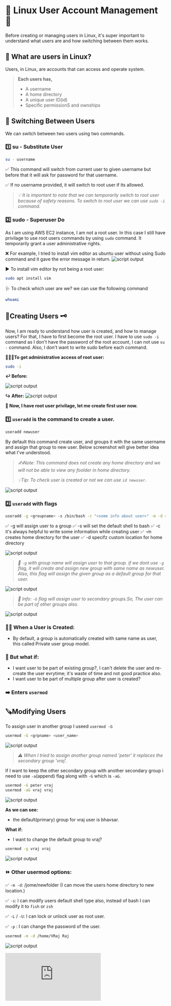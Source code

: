 # 🐧 Linux User Account Management 🔐
Before creating or managing users in Linux, it's super important to understand what users are and how switching between them works.

## 👥 What are users in Linux?
Users, in Linux, are accounts that can access and operate system.
> **Each users has,**
>  * A username
>  * A home directory
>  * A unique user ID(id)
>  * Specific permissionS and ownships

## 🔄 Switching Between Users
We can switch between two users using two commands.

### **1️⃣ su - Substitute User**
```bash
su - username
```
 ✅ This command will switch from current user to given username but before that it will ask for password for that username.

 ✅ If no username provided, it will switch to root user if its allowed.

>  *💡 It is important to note that we can temporarily switch to root user because of safety reasons. To switch to root user we can use `sudo -i` command.*

### **2️⃣ sudo - Superuser Do**
As I am using AWS EC2 instance, I am not a root user. In this case I still have privilage to use root users commands by using `sudo` command. It temporarily grant a user administrative rights.

❌ For example, I tried to install vim editor as ubuntu user without using Sudo command and it gave the error message in return.
![script output](https://github.com/vrjbhvsr/linux_for_DevOps_Practice/blob/main/Week_2/apt.png)

▶️ To install vim editor by not being a root user:
```bash
sudo apt install vim
```
🩺 To check which user are we? we can use the following command
```bash
whoami
```

## 👥Creating Users 🗝️
Now, I am ready to understand how user is created, and how to manage users?
For that, I have to first become the root user. I have to use `sudo -i` command as I don't have the password of the root account, I can not use `su -` command. Also, I don't want to write sudo before each command.

**🏃‍♂️‍➡️To get administrative access of root user:**
```bash
sudo -i
```
**↩️ Before:**

![script output](https://github.com/vrjbhvsr/linux_for_DevOps_Practice/blob/main/Week_2/ubuuser.png)

**↪️ After:**
![script output](https://github.com/vrjbhvsr/linux_for_DevOps_Practice/blob/main/Week_2/rtusr.png)

**🫅 Now, I have root user privilage, let me create first user now.**

### **1️⃣ `useradd`** is the command to create a user.

```bash
useradd newuser
```
By default this command create user, and groups it with the same username and assign that group to new user. Below screenshot will give better idea what I've understood.
> *✍️Note: This command does not create any home directory and we will not be able to view any foolder in home directory.*
> 
> *💡Tip: To check user is created or not we can use `id newuser`.*

![script output](https://github.com/vrjbhvsr/linux_for_DevOps_Practice/blob/main/Week_2/newusr.png)

### **2️⃣ `useradd` with flags**

```bash
useradd -g <groupname> -s /bin/bash -c "<some info about user>" -m -d <custom path for home dir> newuser
```

✅ -g will assign user to a group
✅ -s will set the default shell to bash
✅ -c it's always helpful to write some information while creating user
✅ -m creates home directory for the user
✅ -d specifz custom location for home directory

![script output](https://github.com/vrjbhvsr/linux_for_DevOps_Practice/blob/main/Week_2/newusrdt.png)

> *🔎 `-g` with group name will assign user to that group. if we dont use `-g` flag, it will create and assign new group with same name as newuser. Also, this flag will assign the given group as a default group for that user.*

![script output](https://github.com/vrjbhvsr/linux_for_DevOps_Practice/blob/main/Week_2/gnewusr.png)

> *🔷 Info: `-G` flag will assign user to secondary groups.So, The user can be part of other groups also.*

![script output](https://github.com/vrjbhvsr/linux_for_DevOps_Practice/blob/main/Week_2/Gnewuser.png)


### 🧑‍💻 When a User is Created:
* By default, a group is automatically created with same name as user, this called Private user group model.
### 🔄 But what if:
* I want user to be part of existing group?, I can't delete the user and re-create the user evrytime; it's waste of time and not good practice also.
* I want user to be part of multiple group after user is created?
### ➡️ Enters `usermod`

## 🪚Modifying Users
To assign user in another group I useed `usermod -G`
```bash
usermod -G <grpname> <user_name>
```
![script output](https://github.com/vrjbhvsr/linux_for_DevOps_Practice/blob/main/Week_2/modusr.png)

> *⚠️ When I tried to assign another group named 'peter' it replaces the secondary group 'vraj'.*

If I want to keep the other secondary group with another secondary group i need to use `-a`(append) flag along with `-G` which is `-aG`.
```bash
usermod -G peter vraj
usermod -aG vraj vraj
```

![script output](https://github.com/vrjbhvsr/linux_for_DevOps_Practice/blob/main/Week_2/modusr2.png)

**As we can see:**
* the default(primary) group for vraj user is bhavsar.

**What if:**
* I want to change the default group to vraj?

```bash
usermod -g vraj vraj
```
![script output](https://github.com/vrjbhvsr/linux_for_DevOps_Practice/blob/main/Week_2/modusr3.png)

### ⏩ Other usermod options:
✅ `-m -d`:  /jome/newfolder (I can move the users home directory to new location.)

✅ `-s`: I can modify users default shell type also, instead of bash I can modify it to `fish` or `zsh`

✅ `-L` / `-U`: I can lock or unlock user as root user.

✅ `-p` : I can change the password of the user.

```bash
usermod -m -d /home/VRaj Raj
```

![script output](https://github.com/vrjbhvsr/linux_for_DevOps_Practice/blob/main/Week_2/mdmodusr.png)

![📖 Continue Reading...](https://github.com/vrjbhvsr/linux_for_DevOps_Practice/blob/main/Week_2/Readme2.md)
